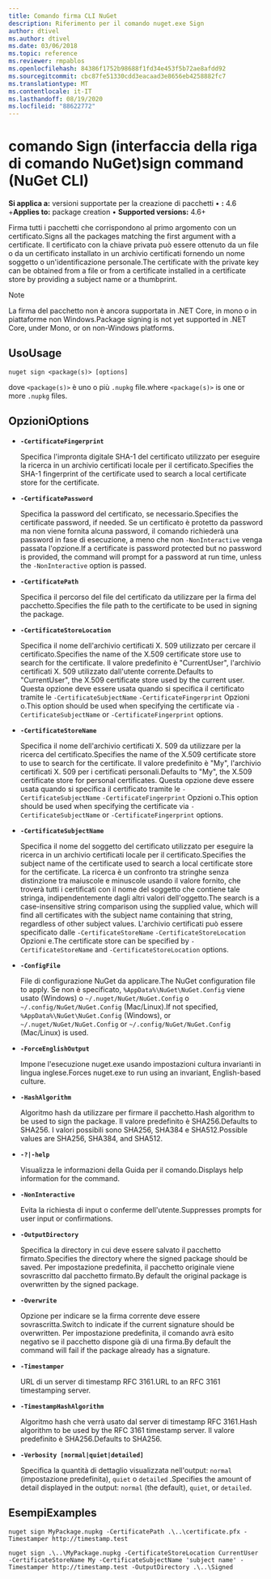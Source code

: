 ```yaml
---
title: Comando firma CLI NuGet
description: Riferimento per il comando nuget.exe Sign
author: dtivel
ms.author: dtivel
ms.date: 03/06/2018
ms.topic: reference
ms.reviewer: rmpablos
ms.openlocfilehash: 84386f1752b98688f1fd34e453f5b72ae8afdd92
ms.sourcegitcommit: cbc87fe51330cdd3eacaad3e8656eb4258882fc7
ms.translationtype: MT
ms.contentlocale: it-IT
ms.lasthandoff: 08/19/2020
ms.locfileid: "88622772"
---
```

# <a name="sign-command-nuget-cli"></a><span data-ttu-id="33f71-103">comando Sign (interfaccia della riga di comando NuGet)</span><span class="sxs-lookup"><span data-stu-id="33f71-103">sign command (NuGet CLI)</span></span>

<span data-ttu-id="33f71-104">**Si applica a:** versioni supportate per la creazione di pacchetti &bullet; **:** 4.6 +</span><span class="sxs-lookup"><span data-stu-id="33f71-104">**Applies to:** package creation &bullet; **Supported versions:** 4.6+</span></span>

<span data-ttu-id="33f71-105">Firma tutti i pacchetti che corrispondono al primo argomento con un certificato.</span><span class="sxs-lookup"><span data-stu-id="33f71-105">Signs all the packages matching the first argument with a certificate.</span></span> <span data-ttu-id="33f71-106">Il certificato con la chiave privata può essere ottenuto da un file o da un certificato installato in un archivio certificati fornendo un nome soggetto o un'identificazione personale.</span><span class="sxs-lookup"><span data-stu-id="33f71-106">The certificate with the private key can be obtained from a file or from a certificate installed in a certificate store by providing a subject name or a thumbprint.</span></span>

> [!Note]
> <span data-ttu-id="33f71-107">La firma del pacchetto non è ancora supportata in .NET Core, in mono o in piattaforme non Windows.</span><span class="sxs-lookup"><span data-stu-id="33f71-107">Package signing is not yet supported in .NET Core, under Mono, or on non-Windows platforms.</span></span>

## <a name="usage"></a><span data-ttu-id="33f71-108">Uso</span><span class="sxs-lookup"><span data-stu-id="33f71-108">Usage</span></span>

```cli
nuget sign <package(s)> [options]
```

<span data-ttu-id="33f71-109">dove `<package(s)>` è uno o più `.nupkg` file.</span><span class="sxs-lookup"><span data-stu-id="33f71-109">where `<package(s)>` is one or more `.nupkg` files.</span></span>

## <a name="options"></a><span data-ttu-id="33f71-110">Opzioni</span><span class="sxs-lookup"><span data-stu-id="33f71-110">Options</span></span>

- **`-CertificateFingerprint`**

  <span data-ttu-id="33f71-111">Specifica l'impronta digitale SHA-1 del certificato utilizzato per eseguire la ricerca in un archivio certificati locale per il certificato.</span><span class="sxs-lookup"><span data-stu-id="33f71-111">Specifies the SHA-1 fingerprint of the certificate used to search a local certificate store for the certificate.</span></span>

- **`-CertificatePassword`**

  <span data-ttu-id="33f71-112">Specifica la password del certificato, se necessario.</span><span class="sxs-lookup"><span data-stu-id="33f71-112">Specifies the certificate password, if needed.</span></span> <span data-ttu-id="33f71-113">Se un certificato è protetto da password ma non viene fornita alcuna password, il comando richiederà una password in fase di esecuzione, a meno che non `-NonInteractive` venga passata l'opzione.</span><span class="sxs-lookup"><span data-stu-id="33f71-113">If a certificate is password protected but no password is provided, the command will prompt for a password at run time, unless the `-NonInteractive` option is passed.</span></span>

- **`-CertificatePath`**

  <span data-ttu-id="33f71-114">Specifica il percorso del file del certificato da utilizzare per la firma del pacchetto.</span><span class="sxs-lookup"><span data-stu-id="33f71-114">Specifies the file path to the certificate to be used in signing the package.</span></span>

- **`-CertificateStoreLocation`**

  <span data-ttu-id="33f71-115">Specifica il nome dell'archivio certificati X. 509 utilizzato per cercare il certificato.</span><span class="sxs-lookup"><span data-stu-id="33f71-115">Specifies the name of the X.509 certificate store use to search for the certificate.</span></span> <span data-ttu-id="33f71-116">Il valore predefinito è "CurrentUser", l'archivio certificati X. 509 utilizzato dall'utente corrente.</span><span class="sxs-lookup"><span data-stu-id="33f71-116">Defaults to "CurrentUser", the X.509 certificate store used by the current user.</span></span> <span data-ttu-id="33f71-117">Questa opzione deve essere usata quando si specifica il certificato tramite le `-CertificateSubjectName` `-CertificateFingerprint` Opzioni o.</span><span class="sxs-lookup"><span data-stu-id="33f71-117">This option should be used when specifying the certificate via `-CertificateSubjectName` or `-CertificateFingerprint` options.</span></span>

- **`-CertificateStoreName`**

  <span data-ttu-id="33f71-118">Specifica il nome dell'archivio certificati X. 509 da utilizzare per la ricerca del certificato.</span><span class="sxs-lookup"><span data-stu-id="33f71-118">Specifies the name of the X.509 certificate store to use to search for the certificate.</span></span> <span data-ttu-id="33f71-119">Il valore predefinito è "My", l'archivio certificati X. 509 per i certificati personali.</span><span class="sxs-lookup"><span data-stu-id="33f71-119">Defaults to "My", the X.509 certificate store for personal certificates.</span></span> <span data-ttu-id="33f71-120">Questa opzione deve essere usata quando si specifica il certificato tramite le `-CertificateSubjectName` `-CertificateFingerprint` Opzioni o.</span><span class="sxs-lookup"><span data-stu-id="33f71-120">This option should be used when specifying the certificate via `-CertificateSubjectName` or `-CertificateFingerprint` options.</span></span>

- **`-CertificateSubjectName`**

  <span data-ttu-id="33f71-121">Specifica il nome del soggetto del certificato utilizzato per eseguire la ricerca in un archivio certificati locale per il certificato.</span><span class="sxs-lookup"><span data-stu-id="33f71-121">Specifies the subject name of the certificate used to search a local certificate store for the certificate.</span></span>  <span data-ttu-id="33f71-122">La ricerca è un confronto tra stringhe senza distinzione tra maiuscole e minuscole usando il valore fornito, che troverà tutti i certificati con il nome del soggetto che contiene tale stringa, indipendentemente dagli altri valori dell'oggetto.</span><span class="sxs-lookup"><span data-stu-id="33f71-122">The search is a case-insensitive string comparison using the supplied value, which will find all certificates with the subject name containing that string, regardless of other subject values.</span></span>  <span data-ttu-id="33f71-123">L'archivio certificati può essere specificato dalle `-CertificateStoreName` `-CertificateStoreLocation` Opzioni e.</span><span class="sxs-lookup"><span data-stu-id="33f71-123">The certificate store can be specified by `-CertificateStoreName` and `-CertificateStoreLocation` options.</span></span>

- **`-ConfigFile`**

  <span data-ttu-id="33f71-124">File di configurazione NuGet da applicare.</span><span class="sxs-lookup"><span data-stu-id="33f71-124">The NuGet configuration file to apply.</span></span> <span data-ttu-id="33f71-125">Se non è specificato, `%AppData%\NuGet\NuGet.Config` viene usato (Windows) o `~/.nuget/NuGet/NuGet.Config` o `~/.config/NuGet/NuGet.Config` (Mac/Linux).</span><span class="sxs-lookup"><span data-stu-id="33f71-125">If not specified, `%AppData%\NuGet\NuGet.Config` (Windows), or `~/.nuget/NuGet/NuGet.Config` or `~/.config/NuGet/NuGet.Config` (Mac/Linux) is used.</span></span>

- **`-ForceEnglishOutput`**

  <span data-ttu-id="33f71-126">Impone l'esecuzione nuget.exe usando impostazioni cultura invarianti in lingua inglese.</span><span class="sxs-lookup"><span data-stu-id="33f71-126">Forces nuget.exe to run using an invariant, English-based culture.</span></span>

- **`-HashAlgorithm`**

  <span data-ttu-id="33f71-127">Algoritmo hash da utilizzare per firmare il pacchetto.</span><span class="sxs-lookup"><span data-stu-id="33f71-127">Hash algorithm to be used to sign the package.</span></span> <span data-ttu-id="33f71-128">Il valore predefinito è SHA256.</span><span class="sxs-lookup"><span data-stu-id="33f71-128">Defaults to SHA256.</span></span> <span data-ttu-id="33f71-129">I valori possibili sono SHA256, SHA384 e SHA512.</span><span class="sxs-lookup"><span data-stu-id="33f71-129">Possible values are SHA256, SHA384, and SHA512.</span></span>

- **`-?|-help`**

  <span data-ttu-id="33f71-130">Visualizza le informazioni della Guida per il comando.</span><span class="sxs-lookup"><span data-stu-id="33f71-130">Displays help information for the command.</span></span>

- **`-NonInteractive`**

  <span data-ttu-id="33f71-131">Evita la richiesta di input o conferme dell'utente.</span><span class="sxs-lookup"><span data-stu-id="33f71-131">Suppresses prompts for user input or confirmations.</span></span>

- **`-OutputDirectory`**

  <span data-ttu-id="33f71-132">Specifica la directory in cui deve essere salvato il pacchetto firmato.</span><span class="sxs-lookup"><span data-stu-id="33f71-132">Specifies the directory where the signed package should be saved.</span></span> <span data-ttu-id="33f71-133">Per impostazione predefinita, il pacchetto originale viene sovrascritto dal pacchetto firmato.</span><span class="sxs-lookup"><span data-stu-id="33f71-133">By default the original package is overwritten by the signed package.</span></span>

- **`-Overwrite`**

  <span data-ttu-id="33f71-134">Opzione per indicare se la firma corrente deve essere sovrascritta.</span><span class="sxs-lookup"><span data-stu-id="33f71-134">Switch to indicate if the current signature should be overwritten.</span></span> <span data-ttu-id="33f71-135">Per impostazione predefinita, il comando avrà esito negativo se il pacchetto dispone già di una firma.</span><span class="sxs-lookup"><span data-stu-id="33f71-135">By default the command will fail if the package already has a signature.</span></span>

- **`-Timestamper`**

  <span data-ttu-id="33f71-136">URL di un server di timestamp RFC 3161.</span><span class="sxs-lookup"><span data-stu-id="33f71-136">URL to an RFC 3161 timestamping server.</span></span>

- **`-TimestampHashAlgorithm`**

  <span data-ttu-id="33f71-137">Algoritmo hash che verrà usato dal server di timestamp RFC 3161.</span><span class="sxs-lookup"><span data-stu-id="33f71-137">Hash algorithm to be used by the RFC 3161 timestamp server.</span></span> <span data-ttu-id="33f71-138">Il valore predefinito è SHA256.</span><span class="sxs-lookup"><span data-stu-id="33f71-138">Defaults to SHA256.</span></span>

- **`-Verbosity [normal|quiet|detailed]`**

  <span data-ttu-id="33f71-139">Specifica la quantità di dettaglio visualizzata nell'output: `normal` (impostazione predefinita), `quiet` o `detailed` .</span><span class="sxs-lookup"><span data-stu-id="33f71-139">Specifies the amount of detail displayed in the output: `normal` (the default), `quiet`, or `detailed`.</span></span>

## <a name="examples"></a><span data-ttu-id="33f71-140">Esempi</span><span class="sxs-lookup"><span data-stu-id="33f71-140">Examples</span></span>

```cli
nuget sign MyPackage.nupkg -CertificatePath .\..\certificate.pfx -Timestamper http://timestamp.test

nuget sign .\..\MyPackage.nupkg -CertificateStoreLocation CurrentUser -CertificateStoreName My -CertificateSubjectName 'subject name' -Timestamper http://timestamp.test -OutputDirectory .\..\Signed
```
